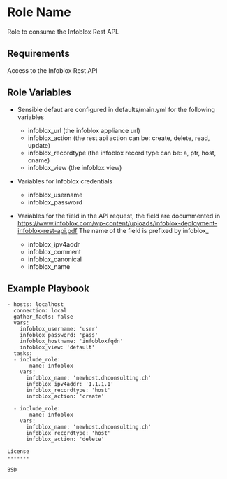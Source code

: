 Role Name
=========

Role to consume the Infoblox Rest API.

Requirements
------------

Access to the Infoblox Rest API

Role Variables
--------------

- Sensible defaut are configured in defaults/main.yml for the following variables
  - infoblox_url (the infoblox appliance url)
  - infoblox_action (the rest api action can be: create, delete, read, update)
  - infoblox_recordtype (the infoblox record type can be: a, ptr, host, cname)
  - infoblox_view (the infoblox view)

- Variables for Infoblox credentials
  - infoblox_username
  - infoblox_password

- Variables for the field in the API request, the field are docummented in      
  https://www.infoblox.com/wp-content/uploads/infoblox-deployment-infoblox-rest-api.pdf
  The name of the field is prefixed by infoblox_
  - infoblox_ipv4addr
  - infoblox_comment
  - infoblox_canonical
  - infoblox_name


Example Playbook
----------------

```
- hosts: localhost
  connection: local
  gather_facts: false
  vars:
    infoblox_username: 'user'
    infoblox_password: 'pass'
    infoblox_hostname: 'infobloxfqdn'
    infoblox_view: 'default'
  tasks:
  - include_role:
       name: infoblox
    vars:
      infoblox_name: 'newhost.dhconsulting.ch'
      infoblox_ipv4addr: '1.1.1.1'
      infoblox_recordtype: 'host'
      infoblox_action: 'create'

  - include_role:
       name: infoblox
    vars:
      infoblox_name: 'newhost.dhconsulting.ch'
      infoblox_recordtype: 'host'
      infoblox_action: 'delete'

License
-------

BSD